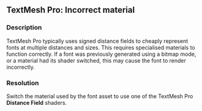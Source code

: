 ## TextMesh Pro: Incorrect material
### Description
TextMesh Pro typically uses signed distance fields to cheaply represent fonts at multiple distances and sizes. This requires specialised materials to function correctly. If a font was previously generated using a bitmap mode, or a material had its shader switched, this may cause the font to render incorrectly.

### Resolution
Switch the material used by the font asset to use one of the TextMesh Pro **Distance Field** shaders.